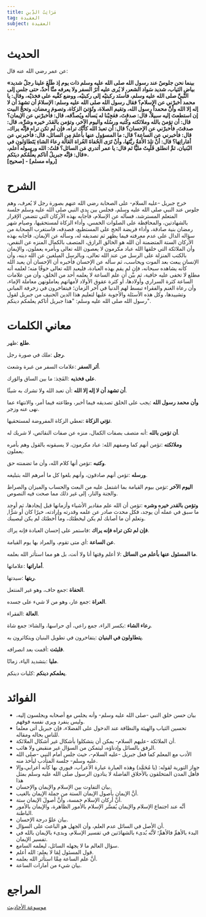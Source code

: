```yaml
---
title: مَرَاتِبُ الدِّينِ
tag: العقيدة
subject: العقيدة
---
```

# الحديث

<Box>

   عن عمر رضي الله عنه قال: 

  **«بينما نحن جلوسٌ عند رسول الله صلى الله عليه وسلم ذات يوم إذ طَلَعَ علينا رجلٌ شديد بياض الثياب، شديد سَواد الشعر، لا يُرى عليه أثرُ السفر ولا يعرفه منَّا أحدٌ، حتى جلس إلى النَّبيِّ صلى الله عليه وسلم، فأسنَد ركبتيْه إلى ركبتيْه، ووضع كفَّيه على فخذيْه، وقال: يا محمد أخبرْني عن الإسلام؟ فقال رسول الله صلى الله عليه وسلم: الإسلامُ أن تشهدَ أن لا إله إلا الله وأنَّ محمداً رسول الله، وتقيم الصلاة، وتُؤتيَ الزكاة، وتصومَ رمضان، وتحجَّ البيت إن استطعتَ إليه سبيلاً، قال: صدقتَ، فعَجِبْنا له يَسأله ويُصدِّقه، قال: فأخبرْني عن الإيمان؟ قال: أن تؤمنَ بالله وملائكته وكُتبه ورسُله واليوم الآخر، وتؤمن بالقدَر خيره وشرِّه، قال: صدقتَ، فأخبرْني عن الإحسان؟ قال: أن تعبدَ الله كأنَّك تراه، فإن لَم تكن تراه فإنَّه يراك، قال: فأخبرني عن الساعة؟ قال: ما المسؤول عنها بأعلمَ مِن السائل، قال: فأخبرني عن أمَاراتِها؟ قال: أنْ تلِدَ الأَمَةُ ربَّتَها، وأنْ تَرَى الحُفاةَ العُراة العَالَة رِعاءَ الشاءِ يَتَطاوَلون في البُنيان، ثمَّ انطلق فَلَبِثَ مليًّا ثم قال: يا عمر أتدري مَن السائل؟ قلتُ: الله ورسوله أعلم، قال: فإنَّه جبريلُ أتاكم يعلِّمُكم دينَكم».  
  [صحيح] - [رواه مسلم]**

</Box>

# الشرح

<Box>

خرج جبريل -عليه السلام- على الصحابة رضي الله عنهم بصورة رجل لا يُعرف، وهم جلوس عند النبي صلى الله عليه وسلم، فجلس بين يدي النبي صلى الله عليه وسلم جلسة المتعلم المسترشد، فسأله عن الإسلام، فأجابه بهذه الأركان التي تتضمن الإقرار بالشهادتين، والمحافظة على الصلوات الخمس، وأداء الزكاة لمستحقيها، وصيام شهر رمضان بنية صادقة، وأداء فريضة الحج على المستطيع، فصدقه، فاستغرب الصحابة من سؤاله الدال على عدم معرفته فيما يظهر ثم تصديقه له، وسأله عن الإيمان، فأجابه بهذه الأركان الستة المتضمنة أن الله هو الخالق الرازق، المتصف بالكمال المنزه عن النقص، وأن الملائكة التي خلقها الله عباد مكرمون لا يعصون الله تعالى وبأمره يعملون، والإيمان بالكتب المنزلة على الرسل من عند الله تعالى، وبالرسل المبلغين عن الله دينه، وأن الإنسان يبعث بعد الموت ويحاسب، ثم سأله عن الإحسان فأخبره أن الإحسان أن يعبد الله كأنه يشاهده سبحانه، فإن لم يقم بهذه العبادة، فليعبد الله تعالى خوفًا منه؛ لعلمه أنه مطلع لا تخفى عليه خافية، ثم بيَّن أن علم الساعة لا يعلمه أحد من الخلق، وأن من علامات الساعة كثرة السراري وأولادها، أو كثرة عقوق الأولاد لأمهاتهم يعاملونهن معاملة الإماء، وأن رعاة الغنم والفقراء تبسط لهم الدنيا في آخر الزمان؛ فيتفاخرون في زخرفة المباني وتشييدها، وكل هذه الأسئلة والأجوبة عليها لتعليم هذا الدين الحنيف من جبريل لقول رسول الله صلى الله عليه وسلم: "هذا جبريل أتاكم يعلمكم دينكم".

</Box>

# معاني الكلمات

<Box>

**طلع** :ظهر.

**رجل** :ملك في صورة رجل.

**أثر السفر** :علامات السفر من غبرة وشعث.

**على فخذيه** :الفَخِذ: ما بين الساق والوَرِك.

**أن تشهد أن لا إله إلا الله** :أن تعبد الله ولا تشرك به شيئًا.

**وأن محمد رسول الله** :يجب على الخلق تصديقه فيما أخبر، وطاعته فيما أمر، والانتهاء عما نهى عنه وزجر.

**تؤتي الزكاة** :تعطي الزكاة المفروضة لمستحقيها.

**أن تؤمن بالله** :أنه متصف بصفات الكمال، منزه عن صفات النقائص، لا شريك له.

**وملائكته** :تؤمن أنهم كما وصفهم الله: عباد مكرمون، لا يسبقونه بالقول وهم بأمره يعملون.

**وكتبه** :تؤمن أنها كلام الله، وأن ما تضمنته حق.

**ورسله** :تؤمن أنهم صادقون، وأنهم بلغوا كل ما أمرهم الله بتبليغه.

**اليوم الآخر** :تؤمن بيوم القيامة بما اشتمل عليه من البعث والحساب والميزان والصراط والجنة والنار، إلى غير ذلك مما صحت فيه النصوص.

**وتؤمن بالقدر خيره وشره** :تؤمن أن الله علم مقادير الأشياء وأزمانها قبل إيجادها، ثم أوجد ما سبق في عمله أن يوجد، فكل محدث صادر عن علمه وقدرته وإرادته، خيرًا كان أو شرًّا, وتعلم أن ما أصابك لم يكن ليخطئك، وما أخطئك لم يكن ليصيبك.

**فإن لم تكن تراه فإنه يراك** :فاستمر على إحسان العبادة فإنه يراك.

**عن الساعة** :أي متى تقوم، والمراد بها يوم القيامة.

**ما المسئول عنها بأعلم من السائل** :لا أعلم وقتها أنا ولا أنت، بل هو مما استأثر الله بعلمه.

**أماراتها** :علاماتها.

**ربتها** :سيدتها.

**الحفاة** :جمع حاف، وهو غير المنتعل.

**العراة** :جمع عار، وهو من لا شيء على جسده.

**العالة** :الفقراء.

**رعاء الشاء** :بكسر الراء، جمع راعي، أي حراسها، والشاء: جمع شاة.

**يتطاولون في البنيان** :يتفاخرون في تطويل البنيان ويتكاثرون به.

**فلبثت** :أقمت بعد انصرافه.

**مليا** :بتشديد الياء، زمانًا.

**يعلمكم دينكم** :كليات دينكم. 

</Box>

#  الفوائد

<Box>

* بيان حسن خلق النبي -صلى الله عليه وسلم- وأنه يجلس مع أصحابه ويجلسون إليه، وليس ينفرد ويرى نفسه فوقهم. 
* تحسين الثياب والهيئة والنظافة عند الدخول على الفضلاء، فإن جبريل أتى معلما للناس بحاله ومقاله. 
* أن الملائكة -عليهم السلام- يمكن أن يتشكلوا بأشكال غير أشكال الملائكة. 
* الرفق بالسائل وإدناؤه، ليتمكن من السؤال غير منقبض ولا هائب. 
* الأدب مع المعلم كما فعل جبريل -عليه السلام-، حيث جلس أمام النبي -صلى الله عليه وسلم- جلسة المتأدب ليأخذ منه. 
* جواز التورية لقوله: (يا مُحَمَّد) وهذه العبارة عبارة الأعراب، فيوري بها كأنه أعرابي،وإلا فأهل المدن المتخلقون بالأخلاق الفاضلة لا ينادون الرسول صلى الله عليه وسلم بمثل هذا 
* بيان التفاوت بين الإسلام والإيمان والإحسان. 
* أنَّ الإيمان بأصول الإيمان الستة من جملة الإيمان بالغيب. 
* أنَّ أركان الإسلام خمسة، وأنَّ أصولَ الإيمان ستة. 
* أنَّه عند اجتماع الإسلام والإيمان يُفسَّر الإسلام بالأمور الظاهرة، والإيمان بالأمور الباطنة. 
* بيان علوِّ درجة الإحسان. 
* أن الأصل في السائل عدم العلم، وأن الجهل هو الباعث على السؤال. 
* البدء بالأهمِّ فالأهمِّ؛ لأنَّه بُدىء بالشهادَتين في تفسير الإسلام، وبدىء بالإيمان بالله في تفسير الإيمان. 
* سؤال العالم ما لا يجهله السائل، ليعلمه السامع. 
* قول المسئول لِمَا لا يعلم: الله أعلم. 
* أنَّ علم الساعة مِمَّا استأثر الله بعلمه. 
* بيان شيء من أمارات الساعة. 

</Box>

# المراجع

<Sources>

  [موسوعة الأحاديث](https://hadeethenc.com/ar/browse/hadith/4563#:~:text=%D8%A8%D9%8A%D9%86%D9%85%D8%A7%20%D9%86%D8%AD%D9%86%20%D8%AC%D9%84%D9%88%D8%B3%20%D8%B9%D9%86%D8%AF%20%D8%B1%D8%B3%D9%88%D9%84%20%D8%A7%D9%84%D9%84%D9%87%20%D8%B5%D9%84%D9%8A%20%D8%A7%D9%84%D9%84%D9%87%20%D8%B9%D9%84%D9%8A%D9%87%20%D9%88%D8%B3%D9%84%D9%85%20%D8%B0%D8%A7%D8%AA%20%D9%8A%D9%88%D9%85)

</Sources>